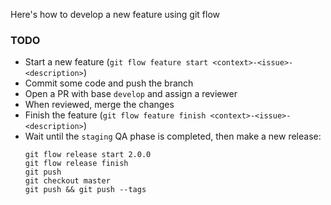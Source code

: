 Here's how to develop a new feature using git flow

### TODO
- Start a new feature (`git flow feature start <context>-<issue>-<description>`)
- Commit some code and push the branch
- Open a PR with base `develop` and assign a reviewer
- When reviewed, merge the changes
- Finish the feature (`git flow feature finish <context>-<issue>-<description>`)
- Wait until the `staging` QA phase is completed, then make a new release:
    ```
    git flow release start 2.0.0
    git flow release finish
    git push
    git checkout master
    git push && git push --tags
    ```
